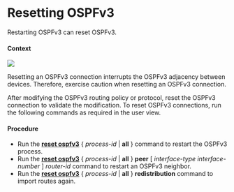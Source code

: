 Resetting OSPFv3
================

Restarting OSPFv3 can reset OSPFv3.

#### Context

![](../../../../public_sys-resources/notice_3.0-en-us.png) 

Resetting an OSPFv3 connection interrupts the OSPFv3 adjacency between devices. Therefore, exercise caution when resetting an OSPFv3 connection.

After modifying the OSPFv3 routing policy or protocol, reset the OSPFv3 connection to validate the modification. To reset OSPFv3 connections, run the following commands as required in the user view.


#### Procedure

* Run the [**reset ospfv3**](cmdqueryname=reset+ospfv3) { *process-id* | **all** } command to restart the OSPFv3 process.
* Run the [**reset ospfv3**](cmdqueryname=reset+ospfv3) { *process-id* | **all** } **peer** [ *interface-type* *interface-number* ] *router-id* command to restart an OSPFv3 neighbor.
* Run the [**reset ospfv3**](cmdqueryname=reset+ospfv3) { *process-id* | **all** } **redistribution** command to import routes again.